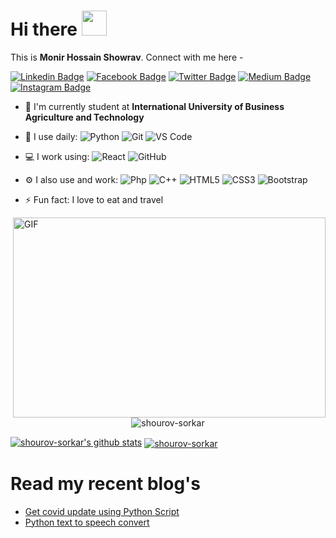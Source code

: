 # Hi there <img src="https://media.giphy.com/media/hvRJCLFzcasrR4ia7z/giphy.gif" width="40px">

This is **Monir Hossain Showrav**. Connect with me here -

[![Linkedin Badge](https://img.shields.io/badge/-shourov-blue?style=plastic&logo=Linkedin&logoColor=white&link=https://www.linkedin.com/in/shourov-cse-1810/)](https://www.linkedin.com/in/shourov-cse-1810/)
[![Facebook Badge](https://img.shields.io/badge/-shourov-blue?style=plastic&logo=Facebook&logoColor=white&link=https://www.facebook.com/shourov.cse1810/)](https://www.facebook.com/shourov.cse1810/)
[![Twitter Badge](https://img.shields.io/badge/-@shourov-blue?style=plastic&logo=Twitter&logoColor=white&link=https://twitter.com/shourov_return0)](https://twitter.com/shourov_return0)
[![Medium Badge](https://img.shields.io/badge/-@rshourov156-black?style=plastic&labelColor=000000&logo=Medium&link=https://medium.com/@rshourov156/)](https://medium.com/@rshourov156)
[![Instagram Badge](https://img.shields.io/badge/-shourov_return0-purple?style=plastic&logo=instagram&logoColor=white&link=https://www.instagram.com/shourov_return0/)](https://www.instagram.com/shourov_return0/)



- 🏢 I'm currently student at **International University of Business Agriculture and Technology**
- 🚀 I use daily:
  ![Python](https://img.shields.io/badge/-Python-8fcfd1?style=plastic&logo=Python)
  ![Git](https://img.shields.io/badge/-Git-black?style=plastic&logo=git)
  ![VS Code](https://img.shields.io/badge/-VS%20Code-007ACC?style=plastic&logo=visual-studio-code)
- 💻 I work using:
  ![React](https://img.shields.io/badge/-React-3b2e5a?style=plastic&logo=react)
  ![GitHub](https://img.shields.io/badge/-GitHub-181717?style=plastic&logo=github)
- ⚙️ I also use and work: ![Php](https://img.shields.io/badge/-php-394989?style=plastic&logo=php)  ![C++](https://img.shields.io/badge/-C++-00599C?style=plastic&logo=c)
  ![HTML5](https://img.shields.io/badge/-HTML5-E34F26?style=plastic&logo=html5&logoColor=white)
  ![CSS3](https://img.shields.io/badge/-CSS3-1572B6?style=plastic&logo=css3)
  ![Bootstrap](https://img.shields.io/badge/-Bootstrap-563D7C?style=plastic&logo=bootstrap)

- ⚡️ Fun fact: I love to eat and travel
<img align="right" alt="GIF" src="https://github.com/shourov-sorkar/shourov-sorkar/blob/master/coding.gif?raw=true" width="500" height="320" />

<p align="center"> <img src="https://komarev.com/ghpvc/?username=shourov-sorkar" alt="shourov-sorkar" /> </p>

[![shourov-sorkar's github stats](https://github-readme-stats.vercel.app/api?username=shourov-sorkar&theme=dark&show_icons=true)](https://github.com/shourov-sorkar)
<a href="">
  <img align="center" src="https://github-readme-stats.vercel.app/api/top-langs/?username=shourov-sorkar&layout=compact&theme=radical" alt="shourov-sorkar"/>
</a>



# Read my recent blog's

- [Get covid update using Python Script](https://medium.com/@rshourov156/how-to-get-information-regarding-covid-19-with-python-script-3ab56655aef0)
- [Python text to speech convert](https://medium.com/@rshourov156/text-to-speech-in-python-a12ba0c61779)
